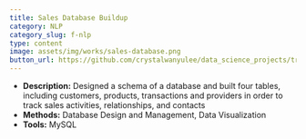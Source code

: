 ```yaml
---
title: Sales Database Buildup
category: NLP
category_slug: f-nlp
type: content
image: assets/img/works/sales-database.png
button_url: https://github.com/crystalwanyulee/data_science_projects/tree/master/SQL_project/Database%20Buildup
---
```


* **Description:** Designed a schema of a database and built four tables, including customers, products, transactions and providers in order to track sales activities, relationships, and contacts
* **Methods:** Database Design and Management, Data Visualization
* **Tools:** MySQL
